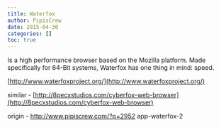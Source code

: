 ```yaml
---
title: Waterfox
author: PipisCrew
date: 2015-04-30
categories: []
toc: true
---
```


Is a high performance browser based on the Mozilla platform. Made specifically for 64-Bit systems, Waterfox has one thing in mind: speed.

[http://www.waterfoxproject.org/](http://www.waterfoxproject.org/)

similar - [http://8pecxstudios.com/cyberfox-web-browser](http://8pecxstudios.com/cyberfox-web-browser)

origin - http://www.pipiscrew.com/?p=2952 app-waterfox-2